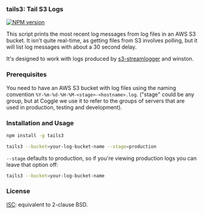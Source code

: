 ### tails3: Tail S3 Logs
[![NPM version](https://badge.fury.io/js/tails3.svg)](http://badge.fury.io/js/tails3)

This script prints the most recent log messages from log files in an AWS S3
bucket. It isn't quite real-time, as getting files from S3 involves polling,
but it will list log messages with about a 30 second delay.

It's designed to work with logs produced by
[s3-streamlogger](http://github.com/coggle/s3-streamlogger) and winston.

### Prerequisites
You need to have an AWS S3 bucket with log files using the naming convention
`%Y-%m-%d-%H-%M-<stage>-<hostname>.log`. ("stage" could be any group, but at
Coggle we use it to refer to the groups of servers that are used in production,
testing and development).

### Installation and Usage
```sh
npm install -g tails3
```

```sh
tails3 --bucket=your-log-bucket-name --stage=production
```
`--stage` defaults to production, so if you're viewing production logs you can
leave that option off:
```sh
tails3 --bucket=your-log-bucket-name
```

### License
[ISC](http://opensource.org/licenses/ISC): equivalent to 2-clause BSD.


